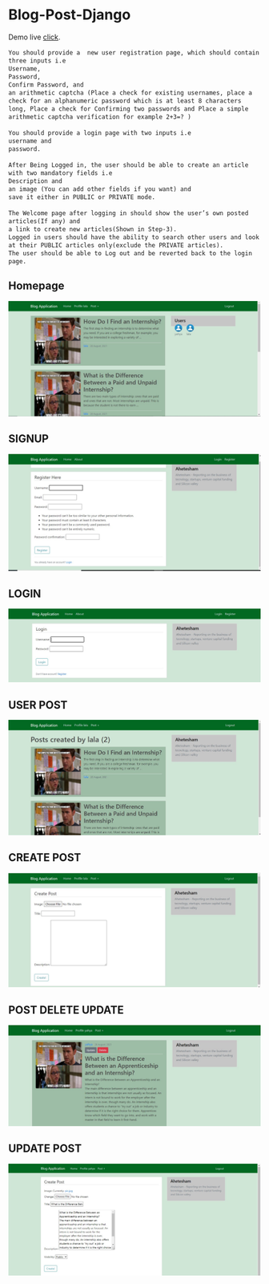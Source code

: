 # Blog-Post-Django
Demo live [click](https://sblogsappdjango.herokuapp.com/).

```
You should provide a  new user registration page, which should contain three inputs i.e 
Username, 
Password, 
Confirm Password, and 
an arithmetic captcha (Place a check for existing usernames, place a check for an alphanumeric password which is at least 8 characters long, Place a check for Confirming two passwords and Place a simple arithmetic captcha verification for example 2+3=? ) 

You should provide a login page with two inputs i.e 
username and 
password.  

After Being Logged in, the user should be able to create an article with two mandatory fields i.e 
Description and 
an image (You can add other fields if you want) and 
save it either in PUBLIC or PRIVATE mode. 

The Welcome page after logging in should show the user’s own posted articles(If any) and 
a link to create new articles(Shown in Step-3).  
Logged in users should have the ability to search other users and look at their PUBLIC articles only(exclude the PRIVATE articles). 
The user should be able to Log out and be reverted back to the login page.
```

## Homepage
<img src="pic/home.jpg" >

## SIGNUP
<img src="pic/signup.jpg" >

## LOGIN
<img src="pic/login.jpg" >

## USER POST
<img src="pic/userpost.jpg" >

## CREATE POST 
<img src="pic/createpost.jpg" >

## POST DELETE UPDATE
<img src="pic/details.jpg" >

## UPDATE POST
<img src="pic/update.jpg" >
